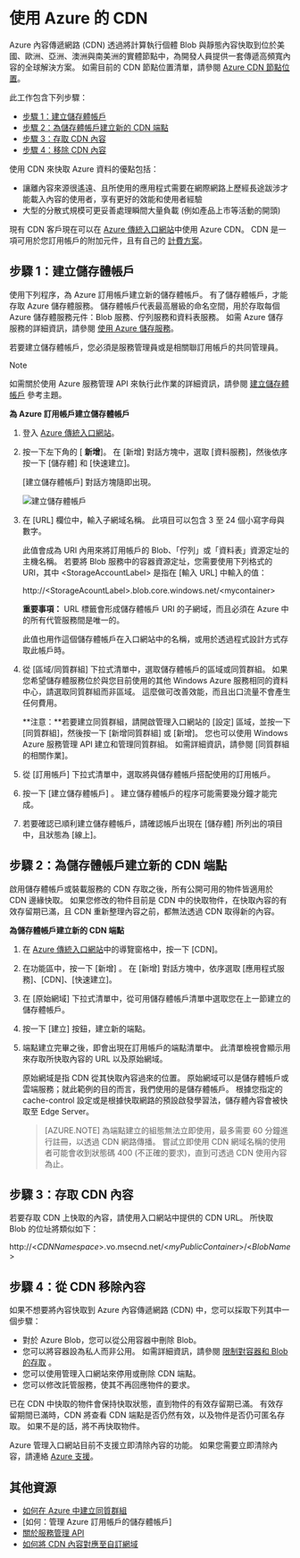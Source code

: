 # <a name="using-cdn-for-azure"></a>使用 Azure 的 CDN
Azure 內容傳遞網路 (CDN) 透過將計算執行個體 Blob 與靜態內容快取到位於美國、歐洲、亞洲、澳洲與南美洲的實體節點中，為開發人員提供一套傳遞高頻寬內容的全球解決方案。 如需目前的 CDN 節點位置清單，請參閱 [Azure CDN 節點位置]。

此工作包含下列步驟：

* [步驟 1：建立儲存體帳戶](#Step1)
* [步驟 2：為儲存體帳戶建立新的 CDN 端點](#Step2)
* [步驟 3：存取 CDN 內容](#Step3)
* [步驟 4：移除 CDN 內容](#Step4)

使用 CDN 來快取 Azure 資料的優點包括：

* 讓離內容來源很遙遠、且所使用的應用程式需要在網際網路上歷經長途跋涉才能載入內容的使用者，享有更好的效能和使用者經驗
* 大型的分散式規模可更妥善處理瞬間大量負載 (例如產品上市等活動的開頭)

現有 CDN 客戶現在可以在 [Azure 傳統入口網站]中使用 Azure CDN。 CDN 是一項可用於您訂用帳戶的附加元件，且有自己的 [計費方案]。

<a id="Step1"> </a>

<h2>步驟 1：建立儲存體帳戶</h2>

使用下列程序，為 Azure 訂用帳戶建立新的儲存體帳戶。 有了儲存體帳戶，才能存取 Azure 儲存體服務。 儲存體帳戶代表最高層級的命名空間，用於存取每個 Azure 儲存體服務元件：Blob 服務、佇列服務和資料表服務。 如需 Azure 儲存服務的詳細資訊，請參閱 [使用 Azure 儲存服務](http://msdn.microsoft.com/library/azure/gg433040.aspx)。

若要建立儲存體帳戶，您必須是服務管理員或是相關聯訂用帳戶的共同管理員。

> [!NOTE]
> 如需關於使用 Azure 服務管理 API 來執行此作業的詳細資訊，請參閱 [建立儲存體帳戶](http://msdn.microsoft.com/library/windowsazure/hh264518.aspx) 參考主題。
> 
> 

**為 Azure 訂用帳戶建立儲存體帳戶**

1. 登入 [Azure 傳統入口網站]。
2. 按一下左下角的 [ **新增**]。 在 [新增] 對話方塊中，選取 [資料服務]，然後依序按一下 [儲存體] 和 [快速建立]。
   
   [建立儲存體帳戶]  對話方塊隨即出現。
   
   ![建立儲存體帳戶][create-new-storage-account]
3. 在 [URL]  欄位中，輸入子網域名稱。 此項目可以包含 3 至 24 個小寫字母與數字。
   
    此值會成為 URI 內用來將訂用帳戶的 Blob、「佇列」或「資料表」資源定址的主機名稱。 若要將 Blob 服務中的容器資源定址，您需要使用下列格式的 URI，其中 &lt;StorageAccountLabel&gt; 是指在 [輸入 URL] 中輸入的值：
   
    http://&lt;StorageAcountLabel&gt;.blob.core.windows.net/&lt;mycontainer&gt;
   
    **重要事項：** URL 標籤會形成儲存體帳戶 URI 的子網域，而且必須在 Azure 中的所有代管服務間是唯一的。
   
    此值也用作這個儲存體帳戶在入口網站中的名稱，或用於透過程式設計方式存取此帳戶時。
4. 從 [區域/同質群組]  下拉式清單中，選取儲存體帳戶的區域或同質群組。 如果您希望儲存體服務位於與您目前使用的其他 Windows Azure 服務相同的資料中心，請選取同質群組而非區域。 這麼做可改善效能，而且出口流量不會產生任何費用。  
   
   **注意：**若要建立同質群組，請開啟管理入口網站的 [設定] 區域，並按一下 [同質群組]，然後按一下 [新增同質群組] 或 [新增]。 您也可以使用 Windows Azure 服務管理 API 建立和管理同質群組。 如需詳細資訊，請參閱 [同質群組的相關作業]。
5. 從 [訂用帳戶]  下拉式清單中，選取將與儲存體帳戶搭配使用的訂用帳戶。
6. 按一下 [建立儲存體帳戶] 。 建立儲存體帳戶的程序可能需要幾分鐘才能完成。
7. 若要確認已順利建立儲存體帳戶，請確認帳戶出現在 [儲存體] 所列出的項目中，且狀態為 [線上]。

<a id="Step2"> </a>

<h2>步驟 2：為儲存體帳戶建立新的 CDN 端點</h2>

啟用儲存體帳戶或裝載服務的 CDN 存取之後，所有公開可用的物件皆適用於 CDN 邊緣快取。 如果您修改的物件目前是 CDN 中的快取物件，在快取內容的有效存留期已滿，且 CDN 重新整理內容之前，都無法透過 CDN 取得新的內容。

**為儲存體帳戶建立新的 CDN 端點**

1. 在 [Azure 傳統入口網站]中的導覽窗格中，按一下 [CDN]。
2. 在功能區中，按一下 [新增] 。 在 [新增] 對話方塊中，依序選取 [應用程式服務]、[CDN]、[快速建立]。
3. 在 [原始網域]  下拉式清單中，從可用儲存體帳戶清單中選取您在上一節建立的儲存體帳戶。 
4. 按一下 [建立]  按鈕，建立新的端點。
5. 端點建立完畢之後，即會出現在訂用帳戶的端點清單中。 此清單檢視會顯示用來存取所快取內容的 URL 以及原始網域。 
   
    原始網域是指 CDN 從其快取內容過來的位置。 原始網域可以是儲存體帳戶或雲端服務；就此範例的目的而言，我們使用的是儲存體帳戶。 根據您指定的 cache-control 設定或是根據快取網路的預設啟發學習法，儲存體內容會被快取至 Edge Server。 

    > [AZURE.NOTE] 為端點建立的組態無法立即使用，最多需要 60 分鐘進行註冊，以透過 CDN 網路傳播。 嘗試立即使用 CDN 網域名稱的使用者可能會收到狀態碼 400 (不正確的要求)，直到可透過 CDN 使用內容為止。

<a id="Step3"> </a>

<h2>步驟 3：存取 CDN 內容</h2> 

若要存取 CDN 上快取的內容，請使用入口網站中提供的 CDN URL。 所快取 Blob 的位址將類似如下：

http://<*CDNNamespace*\>.vo.msecnd.net/<*myPublicContainer*\>/<*BlobName*\>

<a id="Step4"> </a>

<h2>步驟 4：從 CDN 移除內容</h2>

如果不想要將內容快取到 Azure 內容傳遞網路 (CDN) 中，您可以採取下列其中一個步驟：

* 對於 Azure Blob，您可以從公用容器中刪除 Blob。
* 您可以將容器設為私人而非公用。 如需詳細資訊，請參閱 [限制對容器和 Blob 的存取](https://azure.microsoft.com/documentation/articles/storage-manage-access-to-resources/#restrict-access-to-containers-and-blobs) 。
* 您可以使用管理入口網站來停用或刪除 CDN 端點。
* 您可以修改託管服務，使其不再回應物件的要求。

已在 CDN 中快取的物件會保持快取狀態，直到物件的有效存留期已滿。 有效存留期間已滿時，CDN 將查看 CDN 端點是否仍然有效，以及物件是否仍可匿名存取。 如果不是的話，將不再快取物件。

Azure 管理入口網站目前不支援立即清除內容的功能。 如果您需要立即清除內容，請連絡 [Azure 支援](https://azure.microsoft.com/support/options/)。 

## <a name="additional-resources"></a>其他資源
* [如何在 Azure 中建立同質群組]
* [如何：管理 Azure 訂用帳戶的儲存體帳戶]
* [關於服務管理 API]
* [如何將 CDN 內容對應至自訂網域]

[Create Storage Account]: http://azure.microsoft.com/documentation/articles/storage-create-storage-account/
[Azure CDN 節點位置]: http://msdn.microsoft.com/library/windowsazure/gg680302.aspx
[Azure 傳統入口網站]: https://manage.windowsazure.com/
[計費方案]: /pricing/calculator/?scenario=full
[如何在 Azure 中建立同質群組]: http://msdn.microsoft.com/library/azure/ee460798.aspx
[Overview of the Azure CDN]: http://msdn.microsoft.com/library/windowsazure/ff919703.aspx
[關於服務管理 API]: http://msdn.microsoft.com/library/windowsazure/ee460807.aspx
[如何將 CDN 內容對應至自訂網域]: http://msdn.microsoft.com/library/windowsazure/gg680307.aspx


[create-new-storage-account]: ./media/cdn/CDN_CreateNewStorageAcct.png
[Previous Management Portal]: ../../Shared/Media/previous-portal.png


<!--HONumber=Jan17_HO3-->


